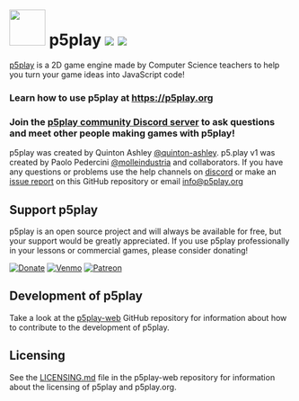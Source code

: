 # <img src="https://p5play.org/logo.svg" width="64"> p5play ![](https://img.shields.io/github/package-json/v/quinton-ashley/p5play) ![](https://img.shields.io/github/license/quinton-ashley/p5play)

[p5play][] is a 2D game engine made by Computer Science teachers to help you turn your game ideas into JavaScript code!

### Learn how to use p5play at https://p5play.org

### Join the [p5play community Discord server][] to ask questions and meet other people making games with p5play!

p5play was created by Quinton Ashley [@quinton-ashley][]. p5.play v1 was created by Paolo Pedercini [@molleindustria][] and collaborators. If you have any questions or problems use the help channels on [discord][] or make an [issue report][] on this GitHub repository or email <info@p5play.org>

## Support p5play

p5play is an open source project and will always be available for free, but your support would be greatly appreciated. If you use p5play professionally in your lessons or commercial games, please consider donating!

[![Donate](https://img.shields.io/badge/PayPal-@qashto-green.svg)](https://paypal.me/qashto) [![Venmo](https://img.shields.io/badge/Venmo-@Quinton--Ashley-blue.svg)](https://venmo.com/Quinton-Ashley) [![Patreon](https://img.shields.io/badge/Patreon-@p5play-orange.svg)](https://www.patreon.com/p5play)

## Development of p5play

Take a look at the [p5play-web][] GitHub repository for information about how to contribute to the development of p5play.

## Licensing

See the [LICENSING.md][] file in the p5play-web repository for information about the licensing of p5play and p5play.org.

[p5play]: https://p5play.org
[issue report]: https://github.com/quinton-ashley/p5play/issues
[@quinton-ashley]: https://github.com/quinton-ashley
[@molleindustria]: https://github.com/molleindustria
[p5play-web]: https://github.com/quinton-ashley/p5play-web
[p5play community discord server]: https://discord.gg/3UTbqUgmPF
[discord]: https://discord.gg/3UTbqUgmPF
[licensing.md]: https://github.com/quinton-ashley/p5play-web/blob/main/LICENSING.md
